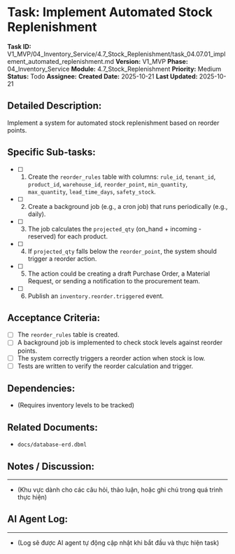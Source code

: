 # Task: Implement Automated Stock Replenishment

**Task ID:** V1_MVP/04_Inventory_Service/4.7_Stock_Replenishment/task_04.07.01_implement_automated_replenishment.md
**Version:** V1_MVP
**Phase:** 04_Inventory_Service
**Module:** 4.7_Stock_Replenishment
**Priority:** Medium
**Status:** Todo
**Assignee:** 
**Created Date:** 2025-10-21
**Last Updated:** 2025-10-21

## Detailed Description:
Implement a system for automated stock replenishment based on reorder points.

## Specific Sub-tasks:
- [ ] 1. Create the `reorder_rules` table with columns: `rule_id`, `tenant_id`, `product_id`, `warehouse_id`, `reorder_point`, `min_quantity`, `max_quantity`, `lead_time_days`, `safety_stock`.
- [ ] 2. Create a background job (e.g., a cron job) that runs periodically (e.g., daily).
- [ ] 3. The job calculates the `projected_qty` (on_hand + incoming - reserved) for each product.
- [ ] 4. If `projected_qty` falls below the `reorder_point`, the system should trigger a reorder action.
- [ ] 5. The action could be creating a draft Purchase Order, a Material Request, or sending a notification to the procurement team.
- [ ] 6. Publish an `inventory.reorder.triggered` event.

## Acceptance Criteria:
- [ ] The `reorder_rules` table is created.
- [ ] A background job is implemented to check stock levels against reorder points.
- [ ] The system correctly triggers a reorder action when stock is low.
- [ ] Tests are written to verify the reorder calculation and trigger.

## Dependencies:
*   (Requires inventory levels to be tracked)

## Related Documents:
*   `docs/database-erd.dbml`

## Notes / Discussion:
---
*   (Khu vực dành cho các câu hỏi, thảo luận, hoặc ghi chú trong quá trình thực hiện)

## AI Agent Log:
---
*   (Log sẽ được AI agent tự động cập nhật khi bắt đầu và thực hiện task)

